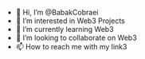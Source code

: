 - 👋 Hi, I’m @BabakCobraei
- 👀 I’m interested in Web3 Projects
- 🌱 I’m currently learning Web3
- 💞️ I’m looking to collaborate on Web3
- 📫 How to reach me with my link3 

<!---
BabakCobraei/BabakCobraei is a ✨ special ✨ repository because its `README.md` (this file) appears on your GitHub profile.
You can click the Preview link to take a look at your changes.
--->

